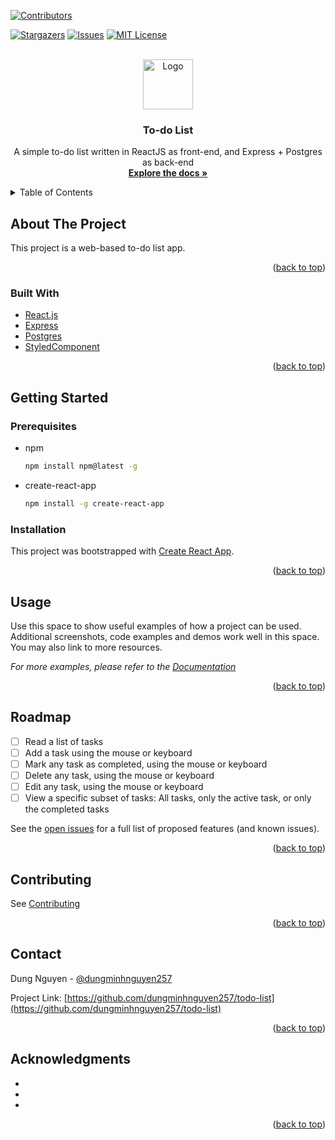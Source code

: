 <div id="top"></div>
<!--
*** Thanks for checking out the Best-README-Template. If you have a suggestion
*** that would make this better, please fork the repo and create a pull request
*** or simply open an issue with the tag "enhancement".
*** Don't forget to give the project a star!
*** Thanks again! Now go create something AMAZING! :D
-->

<!-- PROJECT SHIELDS -->
<!--
*** I'm using markdown "reference style" links for readability.
*** Reference links are enclosed in brackets [ ] instead of parentheses ( ).
*** See the bottom of this document for the declaration of the reference variables
*** for contributors-url, forks-url, etc. This is an optional, concise syntax you may use.
*** https://www.markdownguide.org/basic-syntax/#reference-style-links
-->

[![Contributors][contributors-shield]][contributors-url]

<!-- [![Forks][forks-shield]][forks-url] -->

[![Stargazers][stars-shield]][stars-url]
[![Issues][issues-shield]][issues-url]
[![MIT License][license-shield]][license-url]

<!-- [![LinkedIn][linkedin-shield]][linkedin-url] -->

<!-- PROJECT LOGO -->
<br />
<div align="center">
  <a href="https://github.com/dungminhnguyen257/todo-list">
    <img src="images/logo.png" alt="Logo" width="80" height="80">
  </a>

<h3 align="center">To-do List</h3>

  <p align="center">
    A simple to-do list written in ReactJS as front-end, and Express + Postgres as back-end
    <br />
    <a href="https://github.com/dungminhnguyen257/todo-list"><strong>Explore the docs »</strong></a>
    <br />
  </p>
</div>

<!-- TABLE OF CONTENTS -->
<details>
  <summary>Table of Contents</summary>
  <ol>
    <li>
      <a href="#about-the-project">About The Project</a>
      <ul>
        <li><a href="#built-with">Built With</a></li>
      </ul>
    </li>
    <li>
      <a href="#getting-started">Getting Started</a>
      <ul>
        <li><a href="#prerequisites">Prerequisites</a></li>
        <li><a href="#installation">Installation</a></li>
      </ul>
    </li>
    <li><a href="#usage">Usage</a></li>
    <li><a href="#roadmap">Roadmap</a></li>
    <li><a href="#contributing">Contributing</a></li>
    <li><a href="#license">License</a></li>
    <li><a href="#contact">Contact</a></li>
    <li><a href="#acknowledgments">Acknowledgments</a></li>
  </ol>
</details>

<!-- ABOUT THE PROJECT -->

## About The Project

<!-- [![Product Name Screen Shot][product-screenshot]](https://example.com) -->

This project is a web-based to-do list app.

<!-- Here's a blank template to get started: To avoid retyping too much info. Do a search and replace with your text editor for the following: `github_username`, `repo_name`, `twitter_handle`, `linkedin_username`, `email_client`, `email`, `project_title`, `project_description` -->

<p align="right">(<a href="#top">back to top</a>)</p>

### Built With

- [React.js](https://reactjs.org/)
- [Express](https://svelte.dev/)
- [Postgres](https://laravel.com)
- [StyledComponent](https://styled-components.com/)

<p align="right">(<a href="#top">back to top</a>)</p>

<!-- GETTING STARTED -->

## Getting Started

### Prerequisites

- npm
  ```sh
  npm install npm@latest -g
  ```
- create-react-app
  ```sh
  npm install -g create-react-app
  ```

### Installation

This project was bootstrapped with [Create React App](https://github.com/facebook/create-react-app).

<p align="right">(<a href="#top">back to top</a>)</p>

<!-- USAGE EXAMPLES -->

## Usage

Use this space to show useful examples of how a project can be used. Additional screenshots, code examples and demos work well in this space. You may also link to more resources.

_For more examples, please refer to the [Documentation](https://example.com)_

<p align="right">(<a href="#top">back to top</a>)</p>

<!-- ROADMAP -->

## Roadmap

- [ ] Read a list of tasks
- [ ] Add a task using the mouse or keyboard
- [ ] Mark any task as completed, using the mouse or keyboard
- [ ] Delete any task, using the mouse or keyboard
- [ ] Edit any task, using the mouse or keyboard
- [ ] View a specific subset of tasks: All tasks, only the active task, or only the completed tasks

See the [open issues](https://github.com/dungminhnguyen257/todo-list/issues) for a full list of proposed features (and known issues).

<p align="right">(<a href="#top">back to top</a>)</p>

<!-- CONTRIBUTING -->

## Contributing

See [Contributing](https://github.com/dungminhnguyen257/todo-list/wiki/Contributing)

<p align="right">(<a href="#top">back to top</a>)</p>

<!-- LICENSE -->

<!-- ## License

Distributed under the MIT License. See `LICENSE.txt` for more information.

<p align="right">(<a href="#top">back to top</a>)</p> -->

<!-- CONTACT -->

## Contact

Dung Nguyen - [@dungminhnguyen257](https://github.com/dungminhnguyen257)

Project Link: [https://github.com/dungminhnguyen257/todo-list](https://github.com/dungminhnguyen257/todo-list)

<p align="right">(<a href="#top">back to top</a>)</p>

<!-- ACKNOWLEDGMENTS -->

## Acknowledgments

- []()
- []()
- []()

<p align="right">(<a href="#top">back to top</a>)</p>

<!-- MARKDOWN LINKS & IMAGES -->
<!-- https://www.markdownguide.org/basic-syntax/#reference-style-links -->

[contributors-shield]: https://img.shields.io/github/contributors/dungminhnguyen257/todo-list.svg?style=for-the-badge
[contributors-url]: https://github.com/dungminhnguyen257/todo-list/graphs/contributors
[forks-shield]: https://img.shields.io/github/forks/dungminhnguyen257/todo-list.svg?style=for-the-badge
[forks-url]: https://github.com/dungminhnguyen257/todo-list/network/members
[stars-shield]: https://img.shields.io/github/stars/dungminhnguyen257/todo-list.svg?style=for-the-badge
[stars-url]: https://github.com/dungminhnguyen257/todo-list/stargazers
[issues-shield]: https://img.shields.io/github/issues/dungminhnguyen257/todo-list.svg?style=for-the-badge
[issues-url]: https://github.com/dungminhnguyen257/todo-list/issues
[license-shield]: https://img.shields.io/github/license/dungminhnguyen257/todo-list.svg?style=for-the-badge
[license-url]: https://github.com/dungminhnguyen257/todo-list/blob/master/LICENSE.txt
[linkedin-shield]: https://img.shields.io/badge/-LinkedIn-black.svg?style=for-the-badge&logo=linkedin&colorB=555

<!-- [linkedin-url]: https://linkedin.com/in/linkedin_username -->
<!-- [product-screenshot]: images/screenshot.png -->
